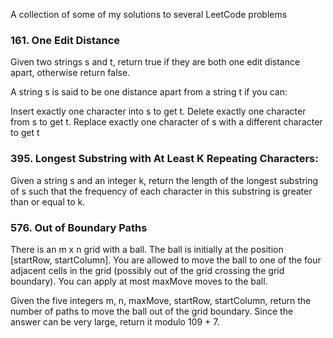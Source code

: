 
A collection of some of my solutions to several LeetCode problems

### 161. One Edit Distance

Given two strings s and t, return true if they are both one edit distance apart, otherwise return false.

A string s is said to be one distance apart from a string t if you can:

Insert exactly one character into s to get t.
Delete exactly one character from s to get t.
Replace exactly one character of s with a different character to get t



### 395. Longest Substring with At Least K Repeating Characters:

Given a string s and an integer k, return the length of the longest substring of s such that the frequency of each character in this substring is greater than or equal to k.


### 576. Out of Boundary Paths

There is an m x n grid with a ball. The ball is initially at the position [startRow, startColumn]. You are allowed to move the ball to one of the four adjacent cells in the grid (possibly out of the grid crossing the grid boundary). You can apply at most maxMove moves to the ball.

Given the five integers m, n, maxMove, startRow, startColumn, return the number of paths to move the ball out of the grid boundary. Since the answer can be very large, return it modulo 109 + 7.
